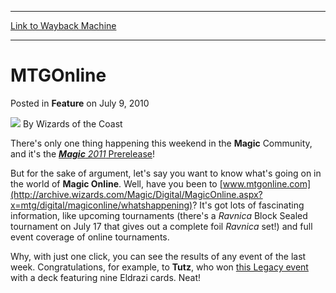 
---
[Link to Wayback Machine](https://web.archive.org/web/20220126201750/https://magic.wizards.com/en/articles/archive/feature/mtgonline-2010-07-09)

[_metadata_:author]:- "Wizards of the Coast"
[_metadata_:description]:- "There's only one thing happening this weekend in the Magic Community, and it's the Magic 2011 Prerelease!But for the sake of argument, let's say you want to know what's going on in the world of Magic Online. Well, have you been to www.mtgonline.com? It's got lots of fascinating information, like upcoming tournaments (there's a Ravnica Block Sealed tournament on July 17 that"
[_metadata_:generator]:- "Drupal 7 (http://drupal.org)"
[_metadata_:node]:- "601066"
[_metadata_:publish_date]:- "2010-07-09"
[_metadata_:source]:- "div-main-content"
[_metadata_:title]:- "MTGOnline"
[_metadata_:wayback_capture_timestamp]:- "2022-01-26 20:17:50"
[_metadata_:wayback_raw_url]:- "https://web.archive.org/web/20220126201750id_/https://magic.wizards.com/en/articles/archive/feature/mtgonline-2010-07-09"
[_metadata_:wayback_url]:- "https://magic.wizards.com/en/articles/archive/feature/mtgonline-2010-07-09"
---


MTGOnline
=========



 Posted in **Feature**
 on July 9, 2010 






![](https://media.magic.wizards.com/styles/auth_small/public/images/person/wizards_author.jpg)
By Wizards of the Coast











There's only one thing happening this weekend in the **Magic** Community, and it's the [***Magic** 2011* Prerelease](http://archive.wizards.com/Magic/Magazine/Article.aspx?x=mtgcom/events/prereleases)!

But for the sake of argument, let's say you want to know what's going on in the world of **Magic Online**. Well, have you been to [www.mtgonline.com](http://archive.wizards.com/Magic/Digital/MagicOnline.aspx?x=mtg/digital/magiconline/whatshappening)? It's got lots of fascinating information, like upcoming tournaments (there's a *Ravnica* Block Sealed tournament on July 17 that gives out a complete foil *Ravnica* set!) and full event coverage of online tournaments.

Why, with just one click, you can see the results of any event of the last week. Congratulations, for example, to **Tutz**, who won [this Legacy event](http://archive.wizards.com/Magic/Digital/MagicOnlineTourn.aspx?x=mtg/digital/magiconline/tourn/1395676) with a deck featuring nine Eldrazi cards. Neat!







